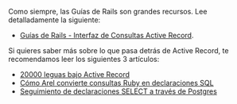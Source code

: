 Como siempre, las Guías de Rails son grandes recursos. Lee detalladamente la siguiente:

- [Guías de Rails  - Interfaz de Consultas Active Record](http://guides.rubyonrails.org/active_record_querying.html).

Si quieres saber más sobre lo que pasa detrás de Active Record, te recomendamos leer los siguientes 3 artículos:

- [20000 leguas bajo  Active Record](http://patshaughnessy.net/2014/9/17/20000-leagues-under-activerecord)
- [Cómo Arel convierte consultas Ruby en declaraciones SQL](http://patshaughnessy.net/2014/9/23/how-arel-converts-ruby-queries-into-sql-statements)
- [Seguimiento de declaraciones SELECT a través de Postgres](http://patshaughnessy.net/2014/10/13/following-a-select-statement-through-postgres-internals)
